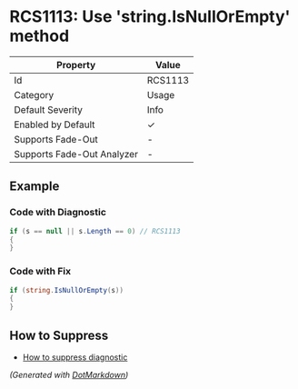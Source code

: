 # RCS1113: Use 'string\.IsNullOrEmpty' method

| Property                    | Value    |
| --------------------------- | -------- |
| Id                          | RCS1113  |
| Category                    | Usage    |
| Default Severity            | Info     |
| Enabled by Default          | &#x2713; |
| Supports Fade\-Out          | \-       |
| Supports Fade\-Out Analyzer | \-       |

## Example

### Code with Diagnostic

```csharp
if (s == null || s.Length == 0) // RCS1113
{
}
```

### Code with Fix

```csharp
if (string.IsNullOrEmpty(s))
{
}
```

## How to Suppress

* [How to suppress diagnostic](../HowToConfigureAnalyzers#HowToSupressDiagnostic.md)

*\(Generated with [DotMarkdown](http://github.com/JosefPihrt/DotMarkdown)\)*